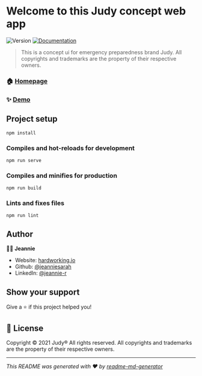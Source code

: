 # Welcome to this Judy concept web app

![Version](https://img.shields.io/badge/version-0.1.0-blue.svg?cacheSeconds=2592000)
[![Documentation](https://img.shields.io/badge/documentation-yes-brightgreen.svg)](https://github.com/jeanniesarah/judy-concept#readme)

> This is a concept ui for emergency preparedness brand Judy. All copyrights and trademarks are the property of their respective owners.

### 🏠 [Homepage](https://github.com/jeanniesarah/judy-concept)

### ✨ [Demo](https://judy.netlify.app)

## Project setup

```
npm install
```

### Compiles and hot-reloads for development

```
npm run serve
```

### Compiles and minifies for production

```
npm run build
```

### Lints and fixes files

```
npm run lint
```

## Author

👩‍💻 **Jeannie**

- Website: [hardworking.io](https://hardworking.io)
- Github: [@jeanniesarah](https://github.com/jeanniesarah)
- LinkedIn: [@jeannie-r](https://linkedin.com/in/jeannie-r)

## Show your support

Give a ⭐️ if this project helped you!

## 📝 License

Copyright © 2021 Judy&#174; All rights reserved. All copyrights and trademarks are the property of their respective owners.<br />

---

_This README was generated with ❤️ by [readme-md-generator](https://github.com/kefranabg/readme-md-generator)_
